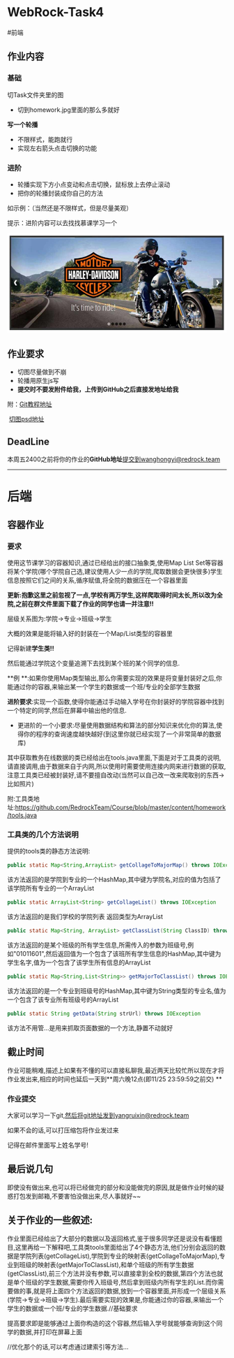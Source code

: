 # WebRock-Task4

#前端

## 作业内容	

### 基础

切Task文件夹里的图

* 切到homework.jpg里面的那么多就好

**写一个轮播**

* 不限样式，能跑就行
* 实现左右箭头点击切换的功能

### 进阶

* 轮播实现下方小点变动和点击切换，鼠标放上去停止滚动
* 把你的轮播封装成你自己的方法

如示例：（当然还是不限样式，但是尽量美观）

提示：进阶内容可以去找找慕课学习一个

![轮播示例](./exmaple.png)

## 作业要求

* 切图尽量做到不崩
* 轮播用原生js写
* **提交时不要发附件给我，上传到GitHub之后直接发地址给我**

附：[Git教程地址](https://www.liaoxuefeng.com/wiki/0013739516305929606dd18361248578c67b8067c8c017b000/)

​	[切图psd地址](https://github.com/BlackDriver/WebRockFE-Task4.git)

## DeadLine

本周五2400之前将你的作业的**GitHub地址**提交到wanghongyi@redrock.team



--------------------------------

# 后端

## 容器作业

### 要求

使用这节课学习的容器知识,通过已经给出的接口抽象类,使用Map List Set等容器将某个学院(哪个学院自己选,建议使用人少一点的学院,爬取数据会更快很多)学生信息按照它们之间的关系,循序赋值,将全院的数据压在一个容器里面

**更新:抱歉这里之前忽视了一点,学校有两万学生,这样爬取得时间太长,所以改为全院,之前在群文件里面下载了作业的同学也请一并注意!!**

层级关系图为:学院->专业->班级->学生

大概的效果是能将输入好的封装在一个Map/List类型的容器里

记得新建**学生类!!**

然后能通过学院这个变量追溯下去找到某个班的某个同学的信息.

**例 **:如果你使用Map类型输出,那么你需要实现的效果是将变量封装好之后,你能通过你的容器,来输出某一个学生的数据或一个班/专业的全部学生数据



**进阶要求**:实现一个函数,使得你能通过手动输入学号在你封装好的学院容器中找到一个特定的同学,然后在屏幕中输出他的信息.

- 更进阶的一个小要求:尽量使用数据结构和算法的部分知识来优化你的算法,使得你的程序的查询速度越快越好(到这里你就已经实现了一个非常简单的数据库)

其中获取教务在线数据的类已经给出在tools.java里面,下面是对于工具类的说明,请直接调用,由于数据来自于内网,所以使用时需要使用连接内网来进行数据的获取,注意工具类已经被封装好,请不要擅自改动(当然可以自己改一改来爬取别的东西->比如照片)

附:工具类地址:https://github.com/RedrockTeam/Course/blob/master/content/homework/tools.java

### 工具类的几个方法说明

提供的tools类的静态方法说明:

```java
public static Map<String,ArrayList> getCollageToMajorMap() throws IOException
```

该方法返回的是学院到专业的一个HashMap,其中键为学院名,对应的值为包括了该学院所有专业的一个ArrayList

```java
public static ArrayList<String> getCollageList() throws IOException
```

该方法返回的是我们学校的学院列表 返回类型为ArrayList 

```java
public static Map<String, ArrayList> getClassList(String ClassID) throws IOException
```

该方法返回的是某个班级的所有学生信息,所需传入的参数为班级号,例如"01011601",然后返回值为一个包含了该班所有学生信息的HashMap,其中键为学生名字,值为一个包含了该学生所有信息的ArrayList

```java
public static Map<String,List<String>> getMajorToClassList() throws IOException
```

该方法返回的是一个专业到班级号的HashMap,其中键为String类型的专业名,值为一个包含了该专业所有班级号的ArrayList

```java
public static String getData(String strUrl) throws IOException
```

该方法不用管...是用来抓取页面数据的一个方法,静置不动就好



## 截止时间

作业可能稍难,描述上如果有不懂的可以直接私聊我,最近两天比较忙所以现在才将作业发出来,相应的时间也延后一天到**周六晚12点(即11/25 23:59:59之前交) **

### 作业提交

大家可以学习一下git,然后将git地址发到yangruixin@redrock.team

如果不会的话,可以打压缩包将作业发过来

记得在邮件里面写上姓名学号!

## 最后说几句

即使没有做出来,也可以将已经做完的部分和没能做完的原因,就是做作业时候的疑惑打包发到邮箱,不要害怕没做出来,尽人事就好~~



## 关于作业的一些叙述:

作业里面已经给出了大部分的数据以及返回格式,鉴于很多同学还是说没有看懂题目,这里再给一下解释吧,工具类tools里面给出了4个静态方法,他们分别会返回的数据是学院列表(getCollageList),学院到专业的映射表(getCollageToMajorMap),专业到班级的映射表(getMajorToClassList),和单个班级的所有学生数据(getClassList),前三个方法并没有参数,可以直接拿到全校的数据,第四个方法也就是单个班级的学生数据,需要你传入班级号,然后拿到班级内所有学生的List.而你需要做的事,就是将上面四个方法返回的数据,放到一个容器里面,并形成一个层级关系(学院->专业->班级->学生).最后需要实现的效果是,你能通过你的容器,来输出一个学生的数据或一个班/专业的学生数据.//基础要求



提高要求即是能够通过上面你构造的这个容器,然后输入学号就能够查询到这个同学的数据,并打印在屏幕上面

//优化那个的话,可以考虑通过建索引等方法...








